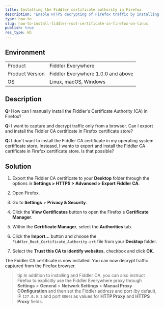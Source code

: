 ```yaml
---
title: Installing the Fiddler certificate authority in Firefox
description: "Enable HTTPS decrypting of Firefox traffic by installing the Fiddler certificate authority in the Firefox certificate store."
type: how-to
slug: how-to-install-fiddler-root-certificate-in-firefox-on-linux
publish: true
res_type: kb
---
```


## Environment

|   |   |
|---|---|
| Product   |  Fiddler Everywhere  |
| Product Version | Fiddler Everywhere 1.0.0 and above  |
| OS | Linux, macOS, Windows |

## Description

**Q:** How can I manually install the Fiddler's Certificate Authority (CA) in Firefox?

**Q:** I want to capture and decrypt traffic only from a browser. Can I export and install the Fiddler CA certificate in Firefox certificate store?

**Q:** I don't want to install the Fiddler CA certificate in my operating system  certificate store. Insteasd, I wanto to export and install the Fiddler CA certificate in Firefox certificate store. Is that possible?

## Solution

1. Export the Fiddler CA certificate to your **Desktop** folder through the options in **Settings > HTTPS > Advanced > Export Fiddler CA**.

1. Open Firefox.

1. Go to **Settings** > **Privacy & Security**.

1. Click the **View Certificates** button to open the Firefox's **Certificate Manager**.

1. Within the **Certificate Manager**, select the **Authorities** tab.

1. Click the **Import...** button and choose the `Fiddler_Root_Certificate_Authority.crt` file from your **Desktop** folder.

1. Select the **Trust this CA to identify websites.** checkbox and click **OK**.

The Fiddler CA certificate is now installed. You can now decrypt traffic captured from the Firefox browser.

>tip In addition to installing and Fiddler CA, you can also instruct Firefox to explicitly use the Fiddler Everywhere proxy through **Settings** > **General** > **Network Settings** > **Manual Proxy COnfiguration** and then set the Fiddler address and port (by default, IP `127.0.0.1` and port `8866`) as values for **HTTP Proxy** and **HTTPS Proxy** fields.


